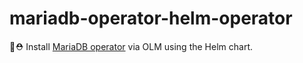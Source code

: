 # mariadb-operator-helm-operator
🦭⛑️ Install [MariaDB operator](https://github.com/mmontes11/mariadb-operator) via OLM using the Helm chart.
